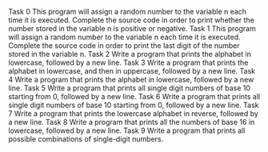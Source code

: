Task 0 This program will assign a random number to the variable n each time it is executed. Complete the source code in order to print whether the number stored in the variable n is positive or negative.
Task 1 This program will assign a random number to the variable n each time it is executed. Complete the source code in order to print the last digit of the number stored in the variable n.
Task 2 Write a program that prints the alphabet in lowercase, followed by a new line.
Task 3 Write a program that prints the alphabet in lowercase, and then in uppercase, followed by a new line.
Task 4 Write a program that prints the alphabet in lowercase, followed by a new line.
Task 5 Write a program that prints all single digit numbers of base 10 starting from 0, followed by a new line.
Task 6 Write a program that prints all single digit numbers of base 10 starting from 0, followed by a new line.
Task 7 Write a program that prints the lowercase alphabet in reverse, followed by a new line.
Task 8 Write a program that prints all the numbers of base 16 in lowercase, followed by a new line.
Task 9 Write a program that prints all possible combinations of single-digit numbers.
